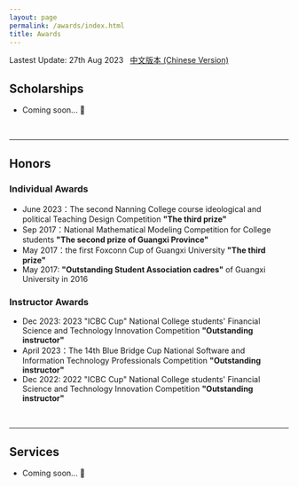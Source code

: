 ```yaml
---
layout: page
permalink: /awards/index.html
title: Awards
---
```


Lastest Update: 27th Aug 2023 &nbsp; [中文版本 (Chinese Version)](https://caihanlin.com/file/awards-zh/)

## Scholarships

- Coming soon... 🚀

<br>

---



## Honors
### Individual Awards

- June 2023：The second Nanning College course ideological and political Teaching Design Competition **"The third prize"**
- Sep 2017：National Mathematical Modeling Competition for College students **"The second prize of Guangxi Province"**
- May 2017：the first Foxconn Cup of Guangxi University **"The third prize"**
- May 2017: **"Outstanding Student Association cadres"** of Guangxi University in 2016


### Instructor Awards
- Dec 2023: 2023 "ICBC Cup" National College students' Financial Science and Technology Innovation Competition **"Outstanding instructor"**
- April 2023：The 14th Blue Bridge Cup National Software and Information Technology Professionals Competition **"Outstanding instructor"**
- Dec 2022: 2022 "ICBC Cup" National College students' Financial Science and Technology Innovation Competition **"Outstanding instructor"**


<br>

---

## Services

- Coming soon... 🚀

<br>